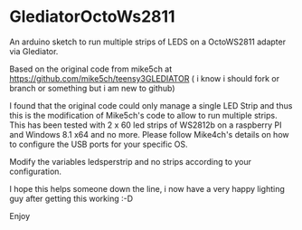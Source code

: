 # GlediatorOctoWs2811
An arduino sketch to run multiple strips of LEDS on a OctoWS2811 adapter via Glediator.


Based on the original code from mike5ch at https://github.com/mike5ch/teensy3GLEDIATOR ( i know i should fork or branch or something but  i am new to github)

I found that the original code could only manage a single LED Strip and thus this is the modification of Mike5ch's code to allow to run multiple strips. This has been tested with 2 x 60 led strips of WS2812b on a raspberry PI and Windows 8.1 x64 and no more. Please follow Mike4ch's details on how to configure the USB ports for your specific OS.

Modify the variables ledsperstrip and no strips according to your configuration.

I hope this helps someone down the line, i now have a very happy lighting guy after getting this working :-D

Enjoy
